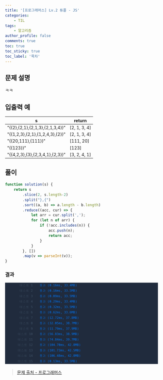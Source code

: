 ```yaml
---
title: '[프로그래머스] Lv.2 튜플 - JS'
categories:
    - TIL
tags:
    - 알고리즘
author_profile: false
comments: true
toc: true
toc_sticky: true
toc_label: '목차'
---
```


## 문제 설명
ㅋㅋ

## 입출력 예

| s                               | return       |
|---------------------------------|--------------|
| "{{2},{2,1},{2,1,3},{2,1,3,4}}" | [2, 1, 3, 4] |
| "{{1,2,3},{2,1},{1,2,4,3},{2}}" | [2, 1, 3, 4] |
| "{{20,111},{111}}"              | [111, 20]    |
| "{{123}}"                       | [123]        |
| "{{4,2,3},{3},{2,3,4,1},{2,3}}" | [3, 2, 4, 1] |

## 풀이
```javascript
function solution(s) {
    return s
        .slice(2, s.length-2)
        .split("},{")
        .sort((a, b) => a.length - b.length)
        .reduce((acc, cur) => {
            let arr = cur.split(',');
            for (let n of arr) {
                if (!acc.includes(n)) {
                    acc.push(n);
                    return acc;
                } 
            }
        }, [])
        .map(v => parseInt(v));
}
```

### 결과
![result1](/assets/images/2023/10/24/algorithm-103-result1.png)

>[문제 출처 - 프로그래머스](https://school.programmers.co.kr/learn/courses/30/lessons/64065)